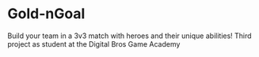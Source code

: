 # Gold-nGoal
Build your team in a 3v3 match with heroes and their unique abilities! Third project as student at the Digital Bros Game Academy
